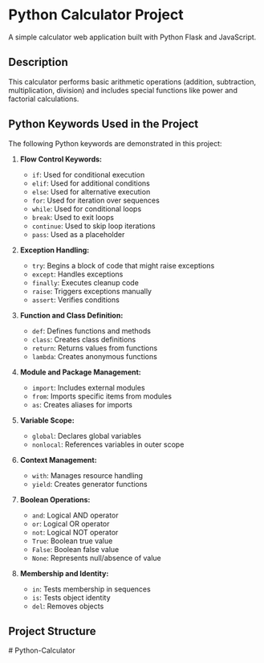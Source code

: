 # Python Calculator Project

A simple calculator web application built with Python Flask and JavaScript.

## Description
This calculator performs basic arithmetic operations (addition, subtraction, multiplication, division) and includes special functions like power and factorial calculations.

## Python Keywords Used in the Project
The following Python keywords are demonstrated in this project:

1. **Flow Control Keywords:**
   - `if`: Used for conditional execution
   - `elif`: Used for additional conditions
   - `else`: Used for alternative execution
   - `for`: Used for iteration over sequences
   - `while`: Used for conditional loops
   - `break`: Used to exit loops
   - `continue`: Used to skip loop iterations
   - `pass`: Used as a placeholder

2. **Exception Handling:**
   - `try`: Begins a block of code that might raise exceptions
   - `except`: Handles exceptions
   - `finally`: Executes cleanup code
   - `raise`: Triggers exceptions manually
   - `assert`: Verifies conditions

3. **Function and Class Definition:**
   - `def`: Defines functions and methods
   - `class`: Creates class definitions
   - `return`: Returns values from functions
   - `lambda`: Creates anonymous functions

4. **Module and Package Management:**
   - `import`: Includes external modules
   - `from`: Imports specific items from modules
   - `as`: Creates aliases for imports

5. **Variable Scope:**
   - `global`: Declares global variables
   - `nonlocal`: References variables in outer scope

6. **Context Management:**
   - `with`: Manages resource handling
   - `yield`: Creates generator functions

7. **Boolean Operations:**
   - `and`: Logical AND operator
   - `or`: Logical OR operator
   - `not`: Logical NOT operator
   - `True`: Boolean true value
   - `False`: Boolean false value
   - `None`: Represents null/absence of value

8. **Membership and Identity:**
   - `in`: Tests membership in sequences
   - `is`: Tests object identity
   - `del`: Removes objects

## Project Structure
#   P y t h o n - C a l c u l a t o r  
 